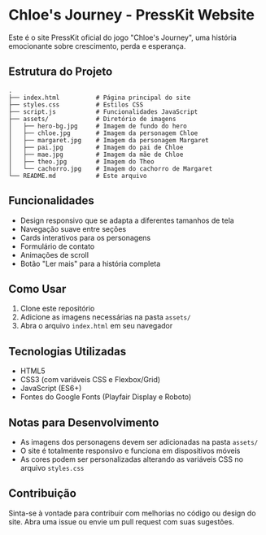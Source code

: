 # Chloe's Journey - PressKit Website

Este é o site PressKit oficial do jogo "Chloe's Journey", uma história emocionante sobre crescimento, perda e esperança.

## Estrutura do Projeto

```
.
├── index.html          # Página principal do site
├── styles.css          # Estilos CSS
├── script.js           # Funcionalidades JavaScript
├── assets/             # Diretório de imagens
│   ├── hero-bg.jpg     # Imagem de fundo do hero
│   ├── chloe.jpg       # Imagem da personagem Chloe
│   ├── margaret.jpg    # Imagem da personagem Margaret
│   ├── pai.jpg         # Imagem do pai de Chloe
│   ├── mae.jpg         # Imagem da mãe de Chloe
│   ├── theo.jpg        # Imagem do Theo
│   └── cachorro.jpg    # Imagem do cachorro de Margaret
└── README.md           # Este arquivo
```

## Funcionalidades

- Design responsivo que se adapta a diferentes tamanhos de tela
- Navegação suave entre seções
- Cards interativos para os personagens
- Formulário de contato
- Animações de scroll
- Botão "Ler mais" para a história completa

## Como Usar

1. Clone este repositório
2. Adicione as imagens necessárias na pasta `assets/`
3. Abra o arquivo `index.html` em seu navegador

## Tecnologias Utilizadas

- HTML5
- CSS3 (com variáveis CSS e Flexbox/Grid)
- JavaScript (ES6+)
- Fontes do Google Fonts (Playfair Display e Roboto)

## Notas para Desenvolvimento

- As imagens dos personagens devem ser adicionadas na pasta `assets/`
- O site é totalmente responsivo e funciona em dispositivos móveis
- As cores podem ser personalizadas alterando as variáveis CSS no arquivo `styles.css`

## Contribuição

Sinta-se à vontade para contribuir com melhorias no código ou design do site. Abra uma issue ou envie um pull request com suas sugestões. 